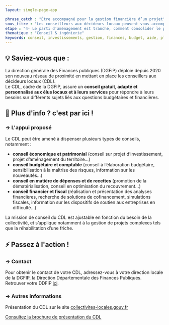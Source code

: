 ```yaml
---
layout: single-page-app

phrase_catch : "Être accompagné pour la gestion financière d’un projet"
sous_titre : "Les conseilleurs aux décideurs locaux peuvent vous accompagner dans la définition d’un plan d’investissement et d’une stratégie financière pour votre projet friche."
etape : "4- Le parti d'aménagement est tranché, comment consolider le projet avant d'attaquer les travaux ?"
thematique : "Conseil & ingénierie"
keywords: conseil, investissements, gestion, finances, budget, aide, planifier, expertise
---
```


## 💡 Saviez-vous que :

La direction générale des Finances publiques (DGFiP) déploie depuis 2020 son nouveau réseau de proximité en mettant en place les conseillers aux décideurs locaux (CDL).  
Le CDL, cadre de la DGFIP, assure un **conseil gratuit, adapté et personnalisé aux élus locaux et à leurs services** pour répondre à leurs besoins sur différents sujets liés aux questions budgétaires et financières. 


## 🚀 Plus d'info ? c'est par ici !

### →  L'appui proposé

Le CDL peut être amené à dispenser plusieurs types de conseils, notamment :  
- **conseil économique et patrimonial** (conseil sur projet d’investissement, projet d’aménagement du territoire…)
- **conseil budgétaire et comptable** (conseil à l’élaboration budgétaire, sensibilisation à la maîtrise des risques, information sur les nouveautés…)
- **conseil en matière de dépenses et de recettes** (promotion de la dématérialisation, conseil en optimisation du recouvrement...)
- **conseil financier et fiscal** (réalisation et présentation des analyses financières, recherche de solutions de cofinancement, simulations fiscales, information sur les dispositifs de soutien aux entreprises en difficulté…)   
 
 
La mission de conseil du CDL est ajustable en fonction du besoin de la collectivité, et s’applique notamment à la gestion de projets complexes tels que la réhabilitation d’une friche.
  

## ⚡ Passez à l'action !

### →  Contact

Pour obtenir le contact de votre CDL, adressez-vous à votre direction locale de la DGFIP, la Direction Départementale des Finances Publiques.   
Retrouver votre DDFIP [ici](https://lannuaire.service-public.fr/navigation/dd_fip "Annuaire DDFIP").


### →  Autres informations


Présentation du CDL sur le site [collectivites-locales.gouv.fr](https://www.collectivites-locales.gouv.fr/finances-locales/le-conseiller-aux-decideurs-locaux "collectivités locales CDL")  

[Consultez la brochure de présentation du CDL](https://www.collectivites-locales.gouv.fr/files/Finances%20locales/0.%20d%C3%A9pliants/2020/d%C3%A9pliant_cdl_web%20V2.pdf "Brochure CDL")



